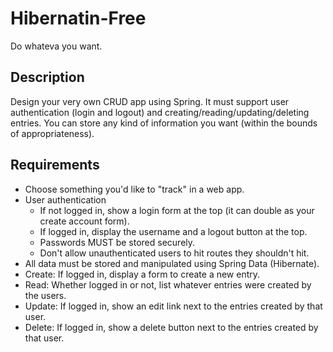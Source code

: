 # Hibernatin-Free
Do whateva you want.


## Description

Design your very own CRUD app using Spring. It must support user authentication (login and logout) and creating/reading/updating/deleting entries. You can store any kind of information you want (within the bounds of appropriateness).

## Requirements

* Choose something you'd like to "track" in a web app.
* User authentication
  * If not logged in, show a login form at the top (it can double as your create account form).
  * If logged in, display the username and a logout button at the top.
  * Passwords MUST be stored securely.
  * Don't allow unauthenticated users to hit routes they shouldn't hit.
* All data must be stored and manipulated using Spring Data (Hibernate).
* Create: If logged in, display a form to create a new entry.
* Read: Whether logged in or not, list whatever entries were created by the users.
* Update: If logged in, show an edit link next to the entries created by that user.
* Delete: If logged in, show a delete button next to the entries created by that user.
